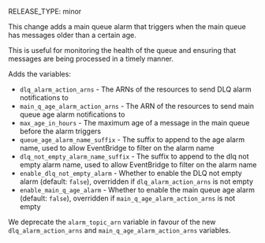 RELEASE_TYPE: minor

This change adds a main queue alarm that triggers when the main queue has messages older than a certain age. 

This is useful for monitoring the health of the queue and ensuring that messages are being processed in a timely manner.

Adds the variables:

- `dlq_alarm_action_arns` - The ARNs of the resources to send DLQ alarm notifications to
- `main_q_age_alarm_action_arns` - The ARN of the resources to send main queue age alarm notifications to
- `max_age_in_hours` - The maximum age of a message in the main queue before the alarm triggers
- `queue_age_alarm_name_suffix` - The suffix to append to the age alarm name, used to allow EventBridge to filter on the alarm name
- `dlq_not_empty_alarm_name_suffix` - The suffix to append to the dlq not empty alarm name, used to allow EventBridge to filter on the alarm name
- `enable_dlq_not_empty_alarm` - Whether to enable the DLQ not empty alarm (default: `false`), overridden if `dlq_alarm_action_arns` is not empty
- `enable_main_q_age_alarm` - Whether to enable the main queue age alarm (default: `false`), overridden if `main_q_age_alarm_action_arns` is not empty

We deprecate the `alarm_topic_arn` variable in favour of the new `dlq_alarm_action_arns` and `main_q_age_alarm_action_arns` variables.
